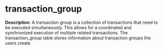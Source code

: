 # transaction_group
**Description**: A transaction group is a collection of transactions that need to be executed simultaneously. This allows for a coordinated and synchronized execution of multiple related transactions. The transaction_group table stores information about transaction groups the users create
